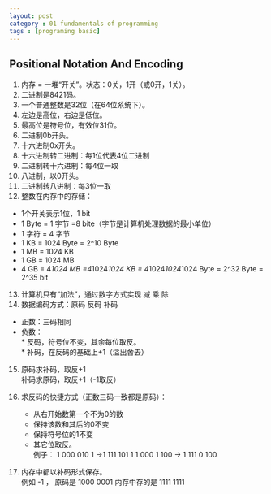```yaml
---
layout: post
category : 01 fundamentals of programming
tags : [programing basic]
---
```


## Positional Notation And Encoding

1. 内存 = 一堆“开关”。状态：0关，1开（或0开，1关）。  
2. 二进制是8421码。
3. 一个普通整数是32位（在64位系统下）。
4. 左边是高位，右边是低位。
5. 最高位是符号位，有效位31位。
6. 二进制0b开头。
7. 十六进制0x开头。
8. 十六进制转二进制：每1位代表4位二进制  
9. 二进制转十六进制：每4位一取  
10. 八进制，以0开头。  
11. 二进制转八进制：每3位一取  
12. 整数在内存中的存储：
* 1个开关表示1位，1 bit  
* 1 Byte = 1 字节 =8 bite（字节是计算机处理数据的最小单位）
* 1 字符 = 4 字节  
* 1 KB = 1024 Byte = 2^10 Byte  
* 1 MB = 1024 KB
* 1 GB = 1024 MB 
* 4 GB = 4*1024 MB =4*1024*1024 KB = 4*1024*1024*1024 Byte = 2^32 Byte = 2^35 bit  
13. 计算机只有“加法”，通过数字方式实现 减 乘 除  
14. 数据编码方式：原码 反码 补码  
* 正数：三码相同  
* 负数：  
		* 反码，符号位不变，其余每位取反。  
		* 补码，在反码的基础上+1（溢出舍去）  
15. 原码求补码，取反+1  
     补码求原码，取反+1（-1取反）  
16. 求反码的快捷方式（正数三码一致都是原码）：  
	* 从右开始数第一个不为0的数  
	* 保持该数和其后的0不变  
 	* 保持符号位的1不变  
	* 其它位取反。  
例子：
	1 000 010  1 ->1 111 101 1
	1 000 1 100 -> 1 111 0 100  
	
17. 内存中都以补码形式保存。  
例如 -1 ，
原码是 1000 0001 
内存中存的是 1111 1111
